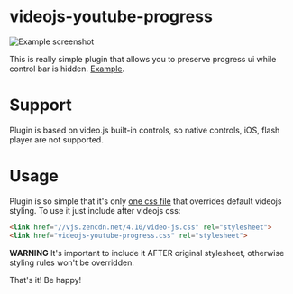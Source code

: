 videojs-youtube-progress
=======

![Example screenshot](https://mente.github.io/videojs-youtube-progress/example.png)

This is really simple plugin that allows you to preserve progress ui while control bar is hidden. [Example](http://mente.github.io/videojs-youtube-progress/).

Support
======
Plugin is based on video.js built-in controls, so native controls, iOS, flash player are not supported.

Usage
======
Plugin is so simple that it's only [one css file](dist/videojs-youtube-progress.css) that overrides default videojs styling. To use it just include after videojs css:

```html
<link href="//vjs.zencdn.net/4.10/video-js.css" rel="stylesheet">
<link href="videojs-youtube-progress.css" rel="stylesheet">
```

__WARNING__ It's important to include it AFTER original stylesheet, otherwise styling rules won't be overridden.

That's it! Be happy!